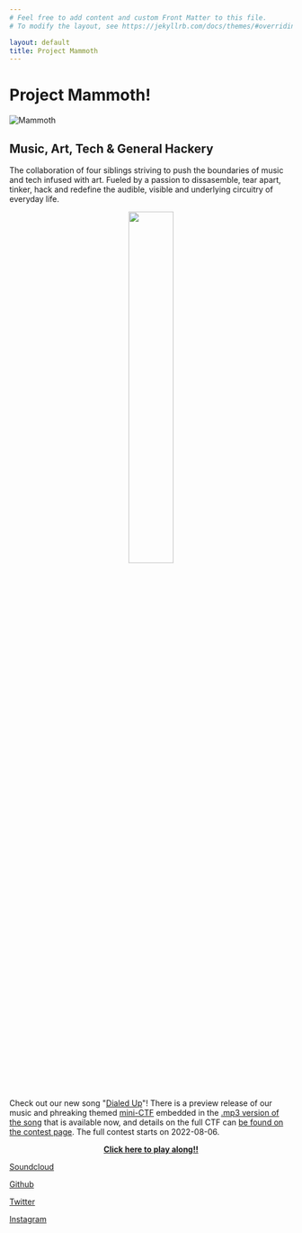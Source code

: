 ```yaml
---
# Feel free to add content and custom Front Matter to this file.
# To modify the layout, see https://jekyllrb.com/docs/themes/#overriding-theme-defaults

layout: default
title: Project Mammoth
---
```


# Project Mammoth!
![Mammoth](https://projectmammoth.com/images/pm-logo-no-text.jpg)
## Music, Art, Tech & General Hackery

The collaboration of four siblings striving to push the boundaries of music and tech infused with art. Fueled by a passion to dissasemble, tear apart, tinker, hack and redefine the audible, visible and underlying circuitry of everyday life.    

<p align="center">
<img width="40%" height="40%" src="https://projectmammoth.com/images/dialed-up-ascii.png">
</p>

Check out our new song "[Dialed Up](https://soundcloud.com/projectmammoth/dialed-up)"!  There is a preview release of our music and phreaking themed [mini-CTF](https://ctfd.io/whats-a-ctf/) embedded in the [.mp3 version of the song](https://github.com/project-mammoth/dialed-up-ctf/raw/main/Dialed%20Up%20CTF.mp3) that is available now, and details on the full CTF can [be found on the contest page](https://dialed-up.ctfd.io/). The full contest starts on 2022-08-06.

<p align="center">
  <b><a href="https://dialed-up.ctfd.io/">Click here to play along!!</a></b>
</p>


[Soundcloud](https://soundcloud.com/projectmammoth)

[Github](https://github.com/project-mammoth)

[Twitter](https://twitter.com/prjctmammoth)

[Instagram](https://www.instagram.com/project_mammoth/)
